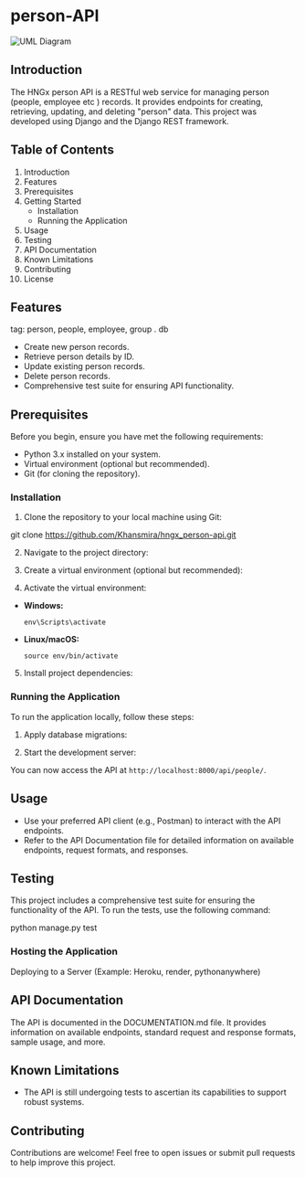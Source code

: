 # person-API

![UML Diagram](hngx_person-api/uml/IMG-3555.jpg)

## Introduction

The HNGx person API is a RESTful web service for managing person (people, employee etc ) records. It provides endpoints for creating, retrieving, updating, and deleting "person" data. This project was developed using Django and the Django REST framework.

## Table of Contents

1. Introduction
2. Features
3. Prerequisites
4. Getting Started
   - Installation
   - Running the Application
5. Usage
6. Testing
7. API Documentation
8. Known Limitations
9. Contributing
10. License


## Features

tag: person, people, employee, group . db

- Create new person records.
- Retrieve person details by ID.
- Update existing person records.
- Delete person records.
- Comprehensive test suite for ensuring API functionality.

## Prerequisites

Before you begin, ensure you have met the following requirements:

- Python 3.x installed on your system.
- Virtual environment (optional but recommended).
- Git (for cloning the repository).


### Installation

1. Clone the repository to your local machine using Git:

git clone https://github.com/Khansmira/hngx_person-api.git

2. Navigate to the project directory:


3. Create a virtual environment (optional but recommended):


4. Activate the virtual environment:

- **Windows:**

  ```
  env\Scripts\activate
  ```

- **Linux/macOS:**

  ```
  source env/bin/activate
  ```

5. Install project dependencies:


### Running the Application

To run the application locally, follow these steps:

1. Apply database migrations:


2. Start the development server:


You can now access the API at `http://localhost:8000/api/people/`.


## Usage

- Use your preferred API client (e.g., Postman) to interact with the API endpoints.
- Refer to the API Documentation file for detailed information on available endpoints, request formats, and responses.

## Testing

This project includes a comprehensive test suite for ensuring the functionality of the API. To run the tests, use the following command:


python manage.py test

### Hosting the Application

Deploying to a Server (Example: Heroku, render, pythonanywhere)



## API Documentation

The API is documented in the DOCUMENTATION.md file. It provides information on available endpoints, standard request and response formats, sample usage, and more.

## Known Limitations

- The API is still undergoing tests to ascertian its capabilities to support robust systems.

## Contributing

Contributions are welcome! Feel free to open issues or submit pull requests to help improve this project.